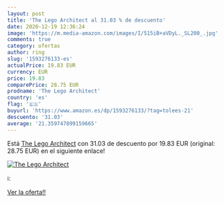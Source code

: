 ```yaml
---
layout: post
title: 'The Lego Architect al 31.03 % de descuento'
date: 2020-12-19 12:36:24
image: 'https://m.media-amazon.com/images/I/515iB+aVDyL._SL200_.jpg'
comments: true
category: ofertas
author: ring
slug: '1593276133-es'
actualPrice: 19.83 EUR
currency: EUR
price: 19.83
comparePrice: 28.75 EUR
prodname: 'The Lego Architect'
country: 'es'
flag: '🇪🇸'
buyurl: 'https://www.amazon.es/dp/1593276133/?tag=tolees-21'
descuento: '31.03'
average: '21.359747899159665'
---
```


Está [The Lego Architect](https://www.amazon.es/dp/1593276133/?tag=tolees-21) con 31.03 de descuento por 19.83 EUR (original: 28.75 EUR) en el siguiente enlace!

[![The Lego Architect](https://m.media-amazon.com/images/I/515iB+aVDyL._SL200_.jpg)](https://www.amazon.es/dp/1593276133/?tag=tolees-21)

ℹ️:


[Ver la oferta!!](https://www.amazon.es/dp/1593276133/?tag=tolees-21)
